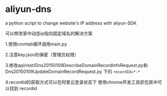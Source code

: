 # aliyun-dns
a python script to change website's IP address with aliyun-SDK 

可以修改家中动态ip指向固定域名的解决方案

1.使用crontab循环调用main.py

2.注意key.json的保密（管理员权限）

3.修改api/rest/Dns20150109DescribeDomainRecordInfoRequest.py和Dns20150109UpdateDomainRecordRequest.py
下的  `recordId=*-*`

4.recordid的获取方式可以在阿里云登录状态下 使用chrome开发工具抓包其中可以找到 recordid
